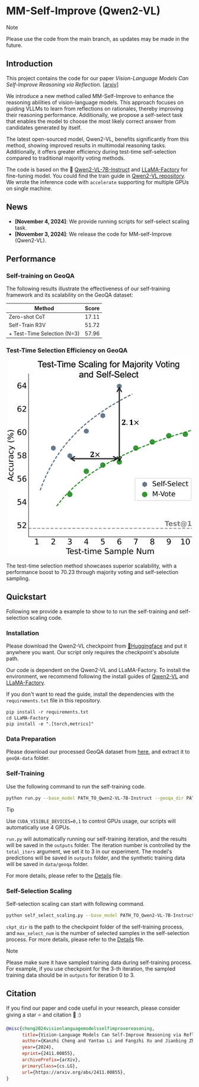 # MM-Self-Improve (Qwen2-VL)

> [!Note]
> Please use the code from the main branch, as updates may be made in the future.

## Introduction

This project contains the code for our paper *Vision-Language Models Can Self-Improve Reasoning via Reflection.* [[arxiv](https://arxiv.org/abs/2411.00855)] 

We introduce a new method called MM-Self-Improve to enhance the reasoning abilities of vision-language models. This approach focuses on guiding VLLMs to learn from reflections on rationales, thereby improving their reasoning performance. Additionally, we propose a self-select task that enables the model to choose the most likely correct answer from candidates generated by itself.

The latest open-sourced model, Qwen2-VL, benefits significantly from this method, showing improved results in multimodal reasoning tasks. Additionally, it offers greater efficiency during test-time self-selection compared to traditional majority voting methods.

The code is based on the 🤗 [Qwen2-VL-7B-Instruct](https://huggingface.co/Qwen/Qwen2-VL-7B-Instruct) and [LLaMA-Factory](https://github.com/hiyouga/LLaMA-Factory?tab=readme-ov-file) for fine-tuning model. 
You could find the train guide in [Qwen2-VL repository](https://github.com/QwenLM/Qwen2-VL?tab=readme-ov-file#training).
We wrote the inference code with `accelerate` supporting for multiple GPUs on single machine.


## News

- **[November 4, 2024]**: We provide running scripts for self-select scaling task.
- **[November 3, 2024]**: We release the code for MM-self-Improve (Qwen2-VL).

## Performance

### Self-training on GeoQA

The following results illustrate the effectiveness of our self-training framework and its scalability on the GeoQA dataset:

| Method                             | Score  |
|------------------------------------|--------|
| Zero-shot CoT                      | 17.11  |
| Self-Train R3V                    | 51.72  |
| + Test-Time Selection (N=3)       | 57.96  |

### Test-Time Selection Efficiency on GeoQA

![Test-time selection vs. majority vote](assests/scale_qwen2.png)

The test-time selection method showcases superior scalability, with a performance boost to 70.23 through majority voting and self-selection sampling.


## Quickstart

Following we provide a example to show to to run the self-training and self-selection scaling code.

### Installation

Please download the Qwen2-VL checkpoint from [🤗Huggingface](https://huggingface.co/Qwen/Qwen2-VL-7B-Instruct) and put it anywhere you want. Our script only requires the checkpoint's absolute path.

Our code is dependent on the Qwen2-VL and LLaMA-Factory. To install the environment, we recommend following the install guides of [Qwen2-VL](https://github.com/QwenLM/Qwen2-VL?tab=readme-ov-file#quickstart) and [LLaMA-Factory](https://github.com/hiyouga/LLaMA-Factory?tab=readme-ov-file#installation).

If you don't want to read the guide, install the dependencies with the `requirements.txt` file in this repository.
```base
pip install -r requirements.txt
cd LLaMA-Factory
pip install -e ".[torch,metrics]"
```

### Data Preparation

Please download our processed GeoQA dataset from [here](https://box.nju.edu.cn/d/52900df37580459daaa0/), and extract it to `geoQA-data` folder.

### Self-Training

Use the following command to run the self-training code.
```bash
python run.py --base_model PATH_TO_Qwen2-VL-7B-Instruct --geoqa_dir PATH_TO_GeoQA_DATA --total_iters 3 --batch_size 4 
```
> [!TIP]
> Use `CUDA_VISIBLE_DEVICES=0,1` to control GPUs usage, our scripts will automatically use 4 GPUs.

`run.py` will automatically running our self-training iteration, and the results will be saved in the `outputs` folder. The iteration number is controlled by the `total_iters` argument, we set it to 3 in our experiment. The model's predictions will be saved in `outputs` folder, and the synthetic training data will be saved in `data/geoqa` folder.

For more details, please refer to the [Details](docs/details.md) file.

### Self-Selection Scaling

Self-selection scaling can start with following command.

```bash
python self_select_scaling.py --base_model PATH_TO_Qwen2-VL-7B-Instruct --geoqa_dir PATH_TO_geoQA-data --batch_size 8 --ckpt_dir LLaMA-Factory/saves/CKPT_PATH --max_select_num 6
```

`ckpt_dir` is the path to the checkpoint folder of the self-training process, and `max_select_num` is the number of selected samples in the self-selection process. For more details, please refer to the [Details](docs/details.md) file.

> [!NOTE]
> Please make sure it have sampled training data during self-training process. For example, if you use checkpoint for the 3-th iteration, the sampled training data should be in `outputs` for iteration 0 to 3.


## Citation

If you find our paper and code useful in your research, please consider giving a star ⭐ and citation 📝 :)

```bibtex
@misc{cheng2024visionlanguagemodelsselfimprovereasoning,
      title={Vision-Language Models Can Self-Improve Reasoning via Reflection}, 
      author={Kanzhi Cheng and Yantao Li and Fangzhi Xu and Jianbing Zhang and Hao Zhou and Yang Liu},
      year={2024},
      eprint={2411.00855},
      archivePrefix={arXiv},
      primaryClass={cs.LG},
      url={https://arxiv.org/abs/2411.00855}, 
}
```